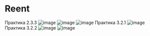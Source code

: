 # Reent
Практика 2.3.3
![image](https://user-images.githubusercontent.com/86657553/205449907-340bd67b-4396-45a3-b43d-34ca12e03c56.png)
![image](https://user-images.githubusercontent.com/86657553/205449919-f9cc1c1c-6c8a-41f1-95a7-42d4e969dcd4.png)
![image](https://user-images.githubusercontent.com/86657553/205484184-82c5504d-753f-4878-9776-1ef3d10aa514.png)
Практика 3.2.1
![image](https://user-images.githubusercontent.com/86657553/206743357-3dd873d1-6c79-42bd-9cf7-85bb8bf4062d.png)
Практика 3.2.2
![image](https://user-images.githubusercontent.com/86657553/206871568-8dcdf0aa-c18c-4501-9035-3e550d976198.png)
![image](https://user-images.githubusercontent.com/86657553/206871572-57ccab5a-51a2-4892-a826-9b77cbbb719b.png)
